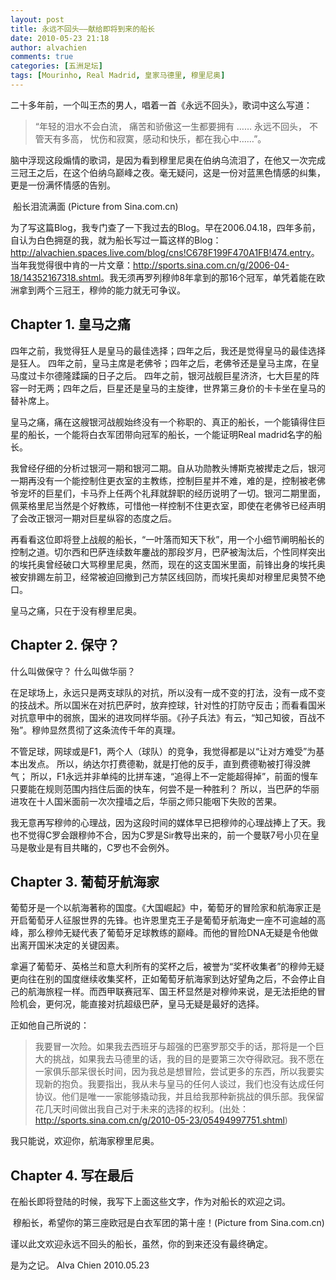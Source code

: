 ```yaml
---
layout: post
title: 永远不回头——献给即将到来的船长
date: 2010-05-23 21:18
author: alvachien
comments: true
categories: [五洲足坛]
tags: [Mourinho, Real Madrid, 皇家马德里, 穆里尼奥]
---
```

二十多年前，一个叫王杰的男人，唱着一首《永远不回头》，歌词中这么写道：
> “年轻的泪水不会白流，
痛苦和骄傲这一生都要拥有
……
永远不回头，
不管天有多高，
忧伤和寂寞，感动和快乐，都在我心中……”。

脑中浮现这段煽情的歌词，是因为看到穆里尼奥在伯纳乌流泪了，在他又一次完成三冠王之后，在这个伯纳乌巅峰之夜。毫无疑问，这是一份对蓝黑色情感的纠集，更是一份满怀情感的告别。

<img src="http://i0.sinaimg.cn/ty/g/p/2010-05-23/U4003P6T12D4997947F44DT20100523084556.jpg" alt="" />
船长泪流满面 (Picture from Sina.com.cn)

为了写这篇Blog，我专门查了一下我过去的Blog。早在2006.04.18，四年多前，自认为白色拥趸的我，就为船长写过一篇这样的Blog：<a title="http://alvachien.spaces.live.com/blog/cns!C678F199F470A1FB!474.entry" href="http://alvachien.spaces.live.com/blog/cns!C678F199F470A1FB!474.entry">http://alvachien.spaces.live.com/blog/cns!C678F199F470A1FB!474.entry</a>。当年我觉得很中肯的一片文章：<a title="http://sports.sina.com.cn/g/2006-04-18/14352167318.shtml" href="http://sports.sina.com.cn/g/2006-04-18/14352167318.shtml">http://sports.sina.com.cn/g/2006-04-18/14352167318.shtml</a>。我无须再罗列穆帅8年拿到的那16个冠军，单凭着能在欧洲拿到两个三冠王，穆帅的能力就无可争议。

## Chapter 1. 皇马之痛

四年之前，我觉得狂人是皇马的最佳选择；四年之后，我还是觉得皇马的最佳选择是狂人。
四年之前，皇马主席是老佛爷；四年之后，老佛爷还是皇马主席，在皇马度过卡尔德隆蹂躏的日子之后。
四年之前，银河战舰巨星济济，七大巨星的阵容一时无两；四年之后，巨星还是皇马的主旋律，世界第三身价的卡卡坐在皇马的替补席上。

皇马之痛，痛在这艘银河战舰始终没有一个称职的、真正的船长，一个能镇得住巨星的船长，一个能将白衣军团带向冠军的船长，一个能证明Real madrid名字的船长。

我曾经仔细的分析过银河一期和银河二期。自从功勋教头博斯克被撵走之后，银河一期再没有一个能控制住更衣室的主教练，控制巨星并不难，难的是，控制被老佛爷宠坏的巨星们，卡马乔上任两个礼拜就辞职的经历说明了一切。银河二期里面，佩莱格里尼当然是个好教练，可惜他一样控制不住更衣室，即使在老佛爷已经声明了会改正银河一期对巨星纵容的态度之后。

再看看这位即将登上战舰的船长，“一叶落而知天下秋”，用一个小细节阐明船长的控制之道。切尔西和巴萨连续数年鏖战的那段岁月，巴萨被淘汰后，个性同样突出的埃托奥曾经破口大骂穆里尼奥，然而，现在的这支国米里面，前锋出身的埃托奥被安排踢左前卫，经常被迫回撤到己方禁区线回防，而埃托奥却对穆里尼奥赞不绝口。

皇马之痛，只在于没有穆里尼奥。

## Chapter 2. 保守？

什么叫做保守？
什么叫做华丽？

在足球场上，永远只是两支球队的对抗，所以没有一成不变的打法，没有一成不变的技战术。所以国米在对抗巴萨时，放弃控球，针对性的打防守反击；而看看国米对抗意甲中的弱旅，国米的进攻同样华丽。《孙子兵法》有云，“知己知彼，百战不殆”。穆帅显然贯彻了这条流传千年的真理。

不管足球，网球或是F1，两个人（球队）的竞争，我觉得都是以“让对方难受”为基本出发点。
所以，纳达尔打费德勒，就是打他的反手，直到费德勒被打得没脾气；
所以，F1永远并非单纯的比拼车速，“追得上不一定能超得掉”，前面的慢车只要能在规则范围内挡住后面的快车，何尝不是一种胜利？
所以，当巴萨的华丽进攻在十人国米面前一次次撞墙之后，华丽之师只能咽下失败的苦果。

我无意再写穆帅的心理战，因为这段时间的媒体早已把穆帅的心理战捧上了天。我也不觉得C罗会跟穆帅不合，因为C罗是Sir教导出来的，前一个曼联7号小贝在皇马是敬业是有目共睹的，C罗也不会例外。

## Chapter 3. 葡萄牙航海家

葡萄牙是一个以航海著称的国度。《大国崛起》中，葡萄牙的冒险家和航海家正是开启葡萄牙人征服世界的先锋。也许恩里克王子是葡萄牙航海史一座不可逾越的高峰，那么穆帅无疑代表了葡萄牙足球教练的巅峰。而他的冒险DNA无疑是令他做出离开国米决定的关键因素。

拿遍了葡萄牙、英格兰和意大利所有的奖杯之后，被誉为“奖杯收集者”的穆帅无疑更向往在别的国度继续收集奖杯，正如葡萄牙航海家到达好望角之后，不会停止自己的航海旅程一样。而西甲联赛冠军、国王杯显然是对穆帅来说，是无法拒绝的冒险机会，更何况，能直接对抗超级巴萨，皇马无疑是最好的选择。

正如他自己所说的：
>我要冒一次险。如果我去西班牙与超强的巴塞罗那交手的话，那将是一个巨大的挑战，如果我去马德里的话，我的目的是要第三次夺得欧冠。我不愿在一家俱乐部呆很长时间，因为我总是想冒险，尝试更多的东西，所以我要实现新的抱负。我要指出，我从未与皇马的任何人谈过，我们也没有达成任何协议。他们是唯一一家能够撬动我，并且给我那种新挑战的俱乐部。我保留花几天时间做出我自己对于未来的选择的权利。(出处：<a title="http://sports.sina.com.cn/g/2010-05-23/05494997751.shtml" href="http://sports.sina.com.cn/g/2010-05-23/05494997751.shtml">http://sports.sina.com.cn/g/2010-05-23/05494997751.shtml</a>)

我只能说，欢迎你，航海家穆里尼奥。

## Chapter 4. 写在最后

在船长即将登陆的时候，我写下上面这些文字，作为对船长的欢迎之词。

<img src="http://i1.sinaimg.cn/ty/g/p/2010-05-23/U3948P6T12D4997706F44DT20100523052022.jpg" alt="" />
穆船长，希望你的第三座欧冠是白衣军团的第十座！(Picture from Sina.com.cn)

谨以此文欢迎永远不回头的船长，虽然，你的到来还没有最终确定。

是为之记。
Alva Chien
2010.05.23
